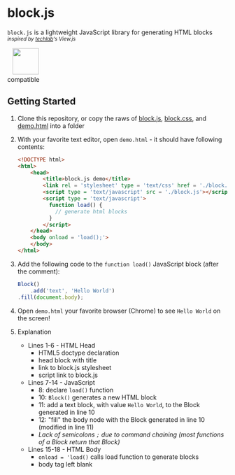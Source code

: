 # block.js
`block.js` is a lightweight JavaScript library for generating HTML blocks <sub>*inspired by [techlab](https://github.com/techlabeducation)'s View.js*</sub>  
  
&nbsp;&nbsp;&nbsp;<img src = 'http://www.winningmoves.com/images/techandmeth/jquery.gif' width = '60px'/>  
compatible

## Getting Started
1. Clone this repository, or copy the raws of [block.js](https://cdn.rawgit.com/anuvgupta/block.js/master/block.js),  [block.css](https://cdn.rawgit.com/anuvgupta/block.js/master/block.css), and [demo.html](https://cdn.rawgit.com/anuvgupta/block.js/master/demo.html) into a folder
2. With your favorite text editor, open `demo.html` - it should have following contents:

    ```html
    <!DOCTYPE html>  
    <html>
        <head>
            <title>block.js demo</title>
            <link rel = 'stylesheet' type = 'text/css' href = './block.css'>
            <script type = 'text/javascript' src = './block.js'></script>
            <script type = 'text/javascript'>
              function load() {
                // generate html blocks
              }
            </script>
        </head>
        <body onload = 'load();'>
        </body>
    </html>
    ```
3. Add the following code to the `function load()` JavaScript block (after the comment):

    ```javascript
    Block()
        .add('text', 'Hello World')
    .fill(document.body);
    ```
4. Open `demo.html` your favorite browser (Chrome) to see `Hello World` on the screen!
5. Explanation
    - Lines 1-6 - HTML Head
        - HTML5 doctype declaration
        - head block with title
        - link to block.js stylesheet
        - script link to block.js
    - Lines 7-14 - JavaScript
        - 8: declare `load()` function
        - 10: `Block()` generates a new HTML block
        - 11: add a text block, with value `Hello World`, to the Block generated in line 10
        - 12: "fill" the body node with the Block generated in line 10 (modified in line 11)
        - *Lack of semicolons `;` due to command chaining (most functions of a Block return that Block)*
    - Lines 15-18 - HTML Body
        - `onload = 'load()` calls load function to generate blocks
        - body tag left blank
